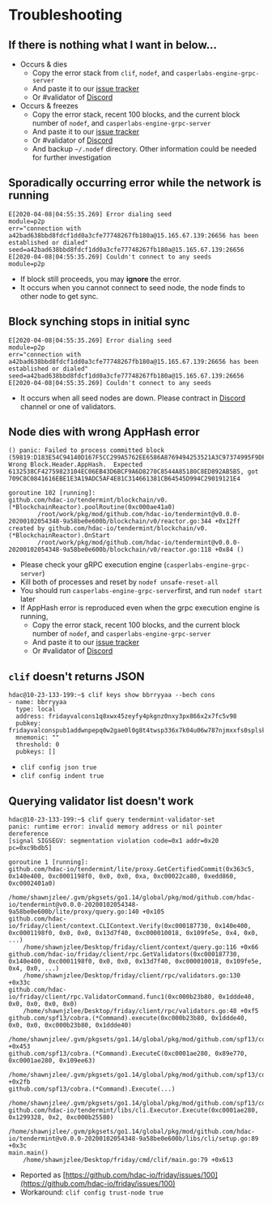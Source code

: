# Troubleshooting

## If there is nothing what I want in below...

* Occurs & dies
  * Copy the error stack from `clif`, `nodef`, and `casperlabs-engine-grpc-server`
  * And paste it to our [issue tracker](https://github.com/hdac-io/friday/issues)
  * Or \#validator of [Discord](https://discord.gg/wT9Dhtd)
* Occurs & freezes
  * Copy the error stack, recent 100 blocks, and the current block number of `nodef`, and `casperlabs-engine-grpc-server`
  * And paste it to our [issue tracker](https://github.com/hdac-io/friday/issues)
  * Or \#validator of [Discord](https://discord.gg/wT9Dhtd)
  * And backup `~/.nodef` directory. Other information could be needed for further investigation

## Sporadically occurring error while the network is running

```text
E[2020-04-08|04:55:35.269] Error dialing seed                           module=p2p
err="connection with a42bad638bbd8fdcf1dd0a3cfe77748267fb180a@15.165.67.139:26656 has been established or dialed" seed=a42bad638bbd8fdcf1dd0a3cfe77748267fb180a@15.165.67.139:26656
E[2020-04-08|04:55:35.269] Couldn't connect to any seeds                module=p2p 
```

* If block still proceeds, you may **ignore** the error.
* It occurs when you cannot connect to seed node, the node finds to other node to get sync.

## Block synching stops in initial sync

```text
E[2020-04-08|04:55:35.269] Error dialing seed                           module=p2p
err="connection with a42bad638bbd8fdcf1dd0a3cfe77748267fb180a@15.165.67.139:26656 has been established or dialed" seed=a42bad638bbd8fdcf1dd0a3cfe77748267fb180a@15.165.67.139:26656
E[2020-04-08|04:55:35.269] Couldn't connect to any seeds
```

* It occurs when all seed nodes are down. Please contract in [Discord](https://discord.gg/wT9Dhtd) channel or one of validators.

## Node dies with wrong AppHash error

```text
() panic: Failed to process committed block (59819:D183E54C94140D167F5CC299A5762EE6586A8769494253521A3C97374995F9DF): Wrong Block.Header.AppHash.  Expected 6132538CF42759823104EC06EB43D6BCF9A6D8270C8544A85180C8ED892AB5B5, got 709C8C0841616EBE1E3A19ADC5AF4E81C314661381CB64545D994C29019121E4

goroutine 102 [running]:
github.com/hdac-io/tendermint/blockchain/v0.(*BlockchainReactor).poolRoutine(0xc000ae41a0)
        /root/work/pkg/mod/github.com/hdac-io/tendermint@v0.0.0-20200102054348-9a58be0e600b/blockchain/v0/reactor.go:344 +0x12ff
created by github.com/hdac-io/tendermint/blockchain/v0.(*BlockchainReactor).OnStart
        /root/work/pkg/mod/github.com/hdac-io/tendermint@v0.0.0-20200102054348-9a58be0e600b/blockchain/v0/reactor.go:118 +0x84 ()
```

* Please check your gRPC execution engine \(`casperlabs-engine-grpc-server`\)
* Kill both of processes and reset by `nodef unsafe-reset-all` 
* You should run `casperlabs-engine-grpc-server`first, and run `nodef start` later
* If AppHash error is reproduced even when the grpc execution engine is running,
  * Copy the error stack, recent 100 blocks, and the current block number of `nodef`, and `casperlabs-engine-grpc-server`
  * And paste it to our [issue tracker](https://github.com/hdac-io/friday/issues)
  * Or \#validator of [Discord](https://discord.gg/wT9Dhtd)

## `clif` doesn't returns JSON

```text
hdac@10-23-133-199:~$ clif keys show bbrryyaa --bech cons
- name: bbrryyaa
  type: local
  address: fridayvalcons1q8xwx45zeyfy4pkgnz0nxy3px866x2x7fc5v98
  pubkey: fridayvalconspub1addwnpepq0w2gae0l0g8t4twsp336x7k04u06w787njmxxfs0splsksm3kz2s5ttp7c
  mnemonic: ""
  threshold: 0
  pubkeys: []
```

* `clif config json true`
* `clif config indent true`

## Querying validator list doesn't work

```text
hdac@10-23-133-199:~$ clif query tendermint-validator-set
panic: runtime error: invalid memory address or nil pointer dereference
[signal SIGSEGV: segmentation violation code=0x1 addr=0x20 pc=0xc9bdb5]

goroutine 1 [running]:
github.com/hdac-io/tendermint/lite/proxy.GetCertifiedCommit(0x363c5, 0x140e400, 0xc0001198f0, 0x0, 0x0, 0xa, 0xc00022ca80, 0xedd860, 0xc0002401a0)
	/home/shawnjzlee/.gvm/pkgsets/go1.14/global/pkg/mod/github.com/hdac-io/tendermint@v0.0.0-20200102054348-9a58be0e600b/lite/proxy/query.go:140 +0x105
github.com/hdac-io/friday/client/context.CLIContext.Verify(0xc000187730, 0x140e400, 0xc0001198f0, 0x0, 0x0, 0x13d7f40, 0xc000010018, 0x109fe5e, 0x4, 0x0, ...)
	/home/shawnjzlee/Desktop/friday/client/context/query.go:116 +0x66
github.com/hdac-io/friday/client/rpc.GetValidators(0xc000187730, 0x140e400, 0xc0001198f0, 0x0, 0x0, 0x13d7f40, 0xc000010018, 0x109fe5e, 0x4, 0x0, ...)
	/home/shawnjzlee/Desktop/friday/client/rpc/validators.go:130 +0x33c
github.com/hdac-io/friday/client/rpc.ValidatorCommand.func1(0xc000b23b80, 0x1ddde40, 0x0, 0x0, 0x0, 0x0)
	/home/shawnjzlee/Desktop/friday/client/rpc/validators.go:48 +0xf5
github.com/spf13/cobra.(*Command).execute(0xc000b23b80, 0x1ddde40, 0x0, 0x0, 0xc000b23b80, 0x1ddde40)
	/home/shawnjzlee/.gvm/pkgsets/go1.14/global/pkg/mod/github.com/spf13/cobra@v0.0.5/command.go:826 +0x453
github.com/spf13/cobra.(*Command).ExecuteC(0xc0001ae280, 0x89e770, 0xc0001ae280, 0x109ee63)
	/home/shawnjzlee/.gvm/pkgsets/go1.14/global/pkg/mod/github.com/spf13/cobra@v0.0.5/command.go:914 +0x2fb
github.com/spf13/cobra.(*Command).Execute(...)
	/home/shawnjzlee/.gvm/pkgsets/go1.14/global/pkg/mod/github.com/spf13/cobra@v0.0.5/command.go:864
github.com/hdac-io/tendermint/libs/cli.Executor.Execute(0xc0001ae280, 0x1299328, 0x2, 0xc000b25580)
	/home/shawnjzlee/.gvm/pkgsets/go1.14/global/pkg/mod/github.com/hdac-io/tendermint@v0.0.0-20200102054348-9a58be0e600b/libs/cli/setup.go:89 +0x3c
main.main()
	/home/shawnjzlee/Desktop/friday/cmd/clif/main.go:79 +0x613

```

* Reported as [https://github.com/hdac-io/friday/issues/100](https://github.com/hdac-io/friday/issues/100)
* Workaround: `clif config trust-node true`

